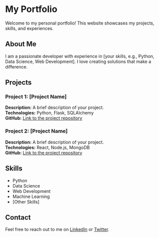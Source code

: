 # My Portfolio

Welcome to my personal portfolio! This website showcases my projects, skills, and experiences.

## About Me

I am a passionate developer with experience in [your skills, e.g., Python, Data Science, Web Development]. I love creating solutions that make a difference.

## Projects

### Project 1: [Project Name]
**Description:** A brief description of your project.  
**Technologies:** Python, Flask, SQLAlchemy  
**GitHub:** [Link to the project repository](https://github.com/username/project1)

### Project 2: [Project Name]
**Description:** A brief description of your project.  
**Technologies:** React, Node.js, MongoDB  
**GitHub:** [Link to the project repository](https://github.com/username/project2)

## Skills

- Python
- Data Science
- Web Development
- Machine Learning
- [Other Skills]

## Contact

Feel free to reach out to me on [LinkedIn](https://www.linkedin.com/in/your-profile) or [Twitter](https://twitter.com/your-profile).

